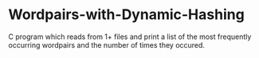 # Wordpairs-with-Dynamic-Hashing
C program which reads from 1+ files and print a list of the most frequently occurring wordpairs and the number of times they occured.
